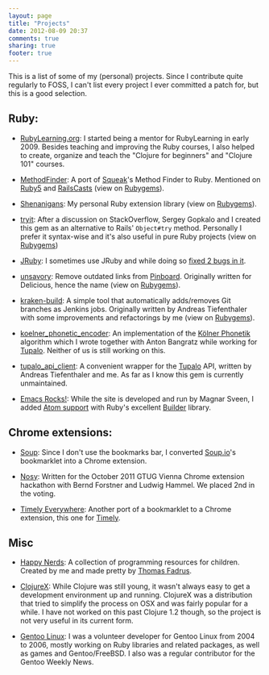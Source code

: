 ```yaml
---
layout: page
title: "Projects"
date: 2012-08-09 20:37
comments: true
sharing: true
footer: true
---
```

This is a list of some of my (personal) projects. Since I contribute quite regularly to FOSS, I can't list every project I ever committed a patch for, but this is a good selection.

## Ruby:

* [RubyLearning.org](http://rubylearning.org): I started being a mentor for RubyLearning in early 2009. Besides teaching and improving the Ruby courses, I also helped to create, organize and teach the "Clojure for beginners" and "Clojure 101" courses.

* [MethodFinder](http://citizen428.github.com/methodfinder/): A port of [Squeak](http://www.squeak.org/)'s Method Finder to Ruby. Mentioned on [Ruby5](http://ruby5.envylabs.com/episodes/165-episode-162-march-29-2011/stories/1451-find-that-method-you-ve-been-looking-for-with-ruby-method-finder) and [RailsCasts](http://railscasts.com/episodes/48-console-tricks-revised) (view on [Rubygems](https://rubygems.org/gems/methodfinder)).

* [Shenanigans](http://citizen428.github.com/shenanigans/): My personal Ruby extension library (view on [Rubygems](https://rubygems.org/gems/shenanigans)).

* [tryit](https://github.com/sevenmaxis/tryit): After a discussion on StackOverflow, Sergey Gopkalo and I created this gem as an alternative to Rails' `Object#try` method. Personally I prefer it syntax-wise and it's also useful in pure Ruby projects (view on [Rubygems](https://rubygems.org/gems/tryit))

* [JRuby](https://github.com/jruby/jruby): I sometimes use JRuby and while doing so [fixed 2 bugs in it](https://github.com/jruby/jruby/commits?author=citizen428).

* [unsavory](http://citizen428.github.com/unsavory): Remove outdated links from [Pinboard](http://pinboard.in/). Originally written for Delicious, hence the name (view on [Rubygems](https://rubygems.org/gems/unsavory)).

* [kraken-build](https://rubygems.org/gems/kraken-build): A simple tool that automatically adds/removes Git branches as Jenkins jobs. Originally written by Andreas Tiefenthaler with some improvements and refactorings by me (view on [Rubygems](https://rubygems.org/gems/kraken-build)).

* [koelner_phonetic_encoder](https://rubygems.org/gems/koelner_phonetic_encoder): An implementation of the [Kölner Phonetik](http://de.wikipedia.org/wiki/K%C3%B6lner_Phonetik) algorithm which I wrote together with Anton Bangratz while working for [Tupalo](http://tupalo.com). Neither of us is still working on this.

* [tupalo_api_client](https://rubygems.org/gems/tupalo_api_client): A convenient wrapper for the [Tupalo](http://tupalo.com) API, written by Andreas Tiefenthaler and me. As far as I know this gem is currently unmaintained.

* [Emacs Rocks!](http://emacsrocks.com/): While the site is developed and run by Magnar Sveen, I added [Atom support](https://github.com/magnars/emacsrocks.com/pull/2) with Ruby's excellent [Builder](http://builder.rubyforge.org/) library.

## Chrome extensions:

* [Soup](https://chrome.google.com/webstore/detail/jhfapglpemknnoacmdnhikhnpjkgpmcc): Since I don't use the bookmarks bar, I converted [Soup.io](http://soup.io)'s bookmarklet into a Chrome extension.

* [Nosy](https://chrome.google.com/webstore/detail/iabnohdojoklefphbdnniglicbgioblk): Written for the October 2011 GTUG Vienna Chrome extension hackathon with Bernd Forstner and Ludwig Hammel. We placed 2nd in the voting.

* [Timely Everywhere](https://chrome.google.com/webstore/detail/kodcdlioojimglcijmipanmcingnojhe): Another port of a bookmarklet to a Chrome extension, this one for [Timely](http://timely.is/).

## Misc

* [Happy Nerds](http://happynerds.net/): A collection of programming resources for children. Created by me and made pretty by [Thomas Fadrus](http://fadr.at).

* [ClojureX](https://github.com/citizen428/ClojureX): While Clojure was still young, it wasn't always easy to get a development environment up and running. ClojureX was a distribution that tried to simplify the process on OSX and was fairly popular for a while. I have not worked on this past Clojure 1.2 though, so the project is not very useful in its current form.

* [Gentoo Linux](http://gentoo.org): I was a volunteer developer for Gentoo Linux from 2004 to 2006, mostly working on Ruby libraries and related packages, as well as games and Gentoo/FreeBSD. I also was a regular contributor for the Gentoo Weekly News.
